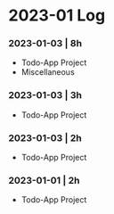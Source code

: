 # 2023-01 Log

### 2023-01-03 | 8h
- Todo-App Project
- Miscellaneous

### 2023-01-03 | 3h
- Todo-App Project

### 2023-01-03 | 2h
- Todo-App Project

### 2023-01-01 | 2h
- Todo-App Project
